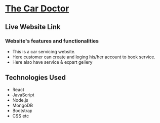 # [The Car Doctor]()

## Live Website Link []()

### Website's features and functionalities
- This is a car servicing website.
- Here customer can create and loging his/her account to book service.
- Here also have service & expart gellery 

## Technologies Used
- React
- JavaScript
- Node.js
- MongoDB
- Bootstrap
- CSS etc
